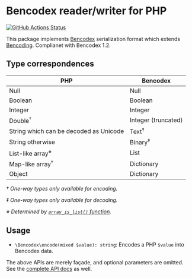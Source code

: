 Bencodex reader/writer for PHP
==============================

[![GitHub Actions Status][]][GitHub Actions]

[GitHub Actions Status]: https://github.com/dahlia/bencodex-php/actions/workflows/build.yaml/badge.svg
[GitHub Actions]: https://github.com/dahlia/bencodex-php/actions/workflows/build.yaml

This package implements [Bencodex] serialization format which extends
[Bencoding].  Complianet with Bencodex 1.2.


Type correspondences
--------------------

| PHP                                    | Bencodex             |
|----------------------------------------|----------------------|
| Null                                   | Null                 |
| Boolean                                | Boolean              |
| Integer                                | Integer              |
| Double<sup>†</sup>                     | Integer (truncated)  |
| String which can be decoded as Unicode | Text<sup>‡</sup>     |
| String otherwise                       | Binary<sup>‡</sup>   |
| List-like array<sup>※</sup>            | List                 |
| Map-like array<sup>†</sup>             | Dictionary           |
| Object                                 | Dictionary           |

*† One-way types only available for encoding.*

*‡ One-way types only available for decoding.*

*※ Determined by [`array_is_list()` function][array_is_list].*

[array_is_list]: https://www.php.net/manual/en/function.array-is-list

Usage
-----

- `\Bencodex\encode(mixed $value): string`: Encodes a PHP `$value` into Bencodex
  data.

The above APIs are merely façade, and optional parameters are omitted.
See the [complete API docs][1] as well.

[1]: https://dahlia.github.io/bencodex-php/


[Bencodex]: https://bencodex.org/
[Bencoding]: https://www.bittorrent.org/beps/bep_0003.html#bencoding
